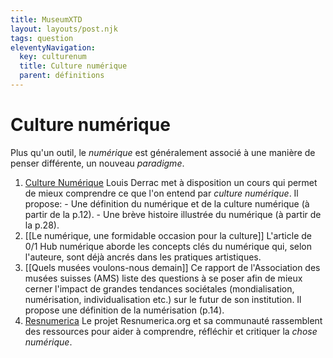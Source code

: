 ```yaml
---
title: MuseumXTD
layout: layouts/post.njk
tags: question
eleventyNavigation:
  key: culturenum
  title: Culture numérique
  parent: définitions
---
```

# Culture numérique
Plus qu'un outil, le *numérique* est généralement associé à une manière de penser différente, un nouveau *paradigme*.   

1. [Culture Numérique](https://louisderrac.com/files/cours/culture-numerique/culture-numerique-1.pdf)
   Louis Derrac met à disposition un cours qui permet de mieux comprendre ce que l'on entend par _culture numérique_. Il propose:
	   - Une définition du numérique et de la culture numérique (à partir de la p.12).
	   - Une brève histoire illustrée du numérique (à partir de la p.28).
2. [[Le numérique, une formidable occasion pour la culture]]
   L'article de 0/1 Hub numérique aborde les concepts clés du numérique qui, selon l'auteure, sont déjà ancrés dans les pratiques artistiques. 
3. [[Quels musées voulons-nous demain]] 
   Ce rapport de l'Association des musées suisses (AMS) liste des questions à se poser afin de mieux cerner l'impact de grandes tendances sociétales (mondialisation, numérisation, individualisation etc.) sur le futur de son institution. Il propose une définition de la numérisation (p.14).
4. [Resnumerica](https://resnumerica.org/)
   Le projet Resnumerica.org et sa communauté rassemblent des ressources pour aider à comprendre, réfléchir et critiquer la *chose numérique*. 